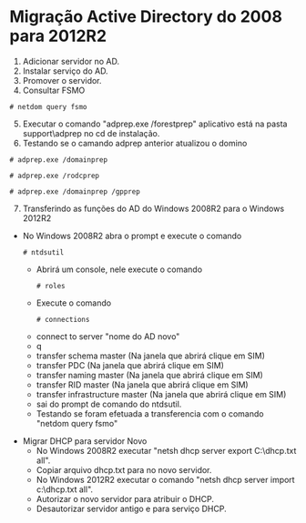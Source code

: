 # Migração Active Directory do 2008 para 2012R2

1. Adicionar servidor no AD.
2. Instalar serviço do AD.
3. Promover o servidor.
4. Consultar FSMO
    
 ```# netdom query fsmo```

5. Executar o comando "adprep.exe /forestprep" aplicativo está na pasta support\adprep no cd de instalação.
6. Testando se o camando adprep anterior atualizou o domino   

```# adprep.exe /domainprep```

```# adprep.exe /rodcprep```

```# adprep.exe /domainprep /gpprep```

7. Transferindo as funções do AD do Windows 2008R2 para o Windows 2012R2
  - No Windows 2008R2 abra o prompt e execute o comando 
    
    ```# ntdsutil ```

    - Abrirá um console, nele execute o comando 
    
      ```# roles```

    - Execute o comando

      ```# connections```
    
     * connect to server "nome do AD novo"
     * q 
     * transfer schema master (Na janela que abrirá clique em SIM)
     * transfer PDC (Na janela que abrirá clique em SIM)
     *  transfer naming master (Na janela que abrirá clique em SIM)
     *  transfer RID master (Na janela que abrirá clique em SIM)
     *  transfer infrastructure master (Na janela que abrirá clique em SIM)
     *  sai do prompt de comando do ntdsutil.
     *  Testando se foram efetuada a transferencia com o comando "netdom query fsmo"

  * Migrar DHCP para servidor Novo
     * No Windows 2008R2 executar "netsh dhcp server export C:\dhcp.txt all".
     * Copiar arquivo dhcp.txt para no novo servidor.
     * No Windows 2012R2 executar o comando "netsh dhcp server import c:\dhcp.txt all".
     * Autorizar o novo servidor para atribuir o DHCP.
     * Desautorizar servidor antigo e para serviço DHCP.